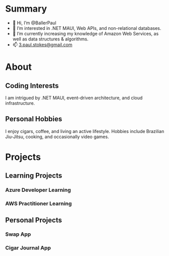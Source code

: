 # Summary
- 👋 Hi, I’m @BallerPaul
- 👀 I’m interested in .NET MAUI, Web APIs, and non-relational databases.
- 🌱 I’m currently increasing my knowledge of Amazon Web Services, as well as data structures & algorithms.
- 📫 3.paul.stokes@gmail.com

# About
## Coding Interests
I am intrigued by .NET MAUI, event-driven architecture, and cloud infrastructure.

## Personal Hobbies
I enjoy cigars, coffee, and living an active lifestyle. Hobbies include Brazilian Jiu-Jitsu, cooking, and occasionally video games.

# Projects
## Learning Projects
### Azure Developer Learning
### AWS Practitioner Learning


## Personal Projects
### Swap App
### Cigar Journal App
